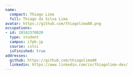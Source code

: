 ```yaml
---
name:
  compact: Thiago Lima
  full: Thiago da Silva Lima
avatar: https://github.com/thiagolima08.png
occupations:
- id: 20182370020
  type: student
  campus: ifpb-jp
  course: cstsi
  isFinished: true
addresses:
  github: https://github.com/thiagolima08
  linkedin: https://www.linkedin.com/in/thiagolima-dev/
---
```

